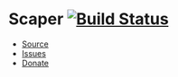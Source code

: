 Scaper [![Build Status](https://travis-ci.org/Grinch/Scaper.svg?branch=master)](https://travis-ci.org/Grinch/Scaper)
=======

* [Source]
* [Issues]
* [Donate]

[Donate]: https://www.patreon.com/Grinch/
[Issues]: https://github.com/Grinch/Scaper/issues/
[Source]: https://github.com/Grinch/Scaper/

